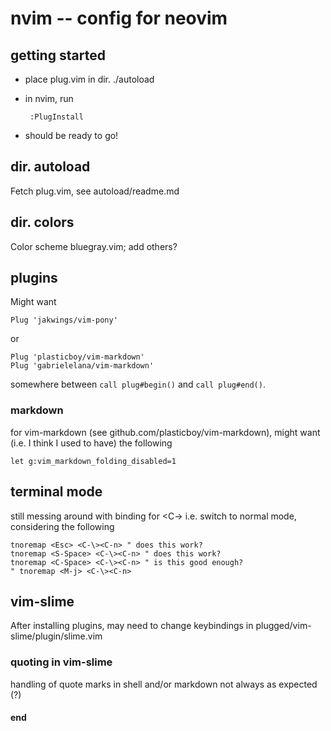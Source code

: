 # nvim -- config for neovim


## getting started

 - place plug.vim in dir. ./autoload
 - in nvim, run

        :PlugInstall

 - should be ready to go!


## dir. autoload

Fetch plug.vim, see autoload/readme.md


## dir. colors

Color scheme bluegray.vim; add others?

## plugins

Might want

    Plug 'jakwings/vim-pony'

or

    Plug 'plasticboy/vim-markdown'
    Plug 'gabrielelana/vim-markdown'

somewhere between `call plug#begin()` and `call plug#end()`.

### markdown 

for vim-markdown (see github.com/plasticboy/vim-markdown), might want (i.e. I think I used to have) the following

    let g:vim_markdown_folding_disabled=1

## terminal mode

still messing around with binding for <C-\><C-n> i.e. switch to normal mode, considering the following

    tnoremap <Esc> <C-\><C-n> " does this work?
    tnoremap <S-Space> <C-\><C-n> " does this work?
    tnoremap <C-Space> <C-\><C-n> " is this good enough?
    " tnoremap <M-j> <C-\><C-n>

## vim-slime

After installing plugins, may need to change keybindings in plugged/vim-slime/plugin/slime.vim

### quoting in vim-slime

handling of quote marks in shell and/or markdown not always as expected (?)



#### end
